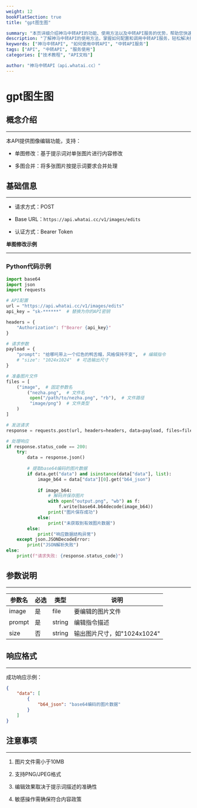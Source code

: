```yaml
---
weight: 12
bookFlatSection: true
title: "gpt图生图"

summary: "本页详细介绍神马中转API的功能、使用方法以及中转API服务的优势，帮助您快速上手并提升效率。"
description: "了解神马中转API的使用方法，掌握如何配置和调用中转API服务，轻松解决接口调用难题。"
keywords: ["神马中转API", "如何使用中转API", "中转API服务"]
tags: ["API", "中转API", "服务使用"]
categories: ["技术教程", "API文档"]

author: "神马中转API（api.whatai.cc）"
---
```


# gpt图生图



## **概念介绍**

--------------------------------------------------------------------------------------------------------------------------------------------------------------------------

本API提供图像编辑功能，支持：

*   单图修改：基于提示词对单张图片进行内容修改

*   多图合并：将多张图片按提示词要求合并处理

## **基础信息**

--------------------------------------------------------------------------------------------------------------------------------------------------------------------------

*   请求方式：POST

*   Base URL：`https://api.whatai.cc/v1/images/edits`

*   认证方式：Bearer Token

**单图修改示例**

----------------------------------------------------------------------------------------------------------------------------------------------------------------------------------------------

### **Python代码示例**

```python
import base64
import json
import requests

# API配置
url = "https://api.whatai.cc/v1/images/edits"
api_key = "sk-******"  # 替换为你的API密钥

headers = {
    "Authorization": f"Bearer {api_key}"
}

# 请求参数
payload = {
    "prompt": "给哪吒带上一个红色的鸭舌帽，风格保持不变",  # 编辑指令
    # "size": "1024x1024"  # 可选输出尺寸
}

# 准备图片文件
files = [
    ("image",  # 固定参数名
        ("nezha.png",  # 文件名
         open("/path/to/nezha.png", "rb"),  # 文件路径
         "image/png")  # 文件类型
    )
]

# 发送请求
response = requests.post(url, headers=headers, data=payload, files=files)

# 处理响应
if response.status_code == 200:
    try:
        data = response.json()
        
        # 提取base64编码的图片数据
        if data.get("data") and isinstance(data["data"], list):
            image_b64 = data["data"][0].get("b64_json")
            
            if image_b64:
                # 解码并保存图片
                with open("output.png", "wb") as f:
                    f.write(base64.b64decode(image_b64))
                print("图片保存成功")
            else:
                print("未获取到有效图片数据")
        else:
            print("响应数据结构异常")
    except json.JSONDecodeError:
        print("JSON解析失败")
else:
    print(f"请求失败: {response.status_code}")

```



## **参数说明**

--------------------------------------------------------------------------------------------------------------------------------------------------------------------------

| **参数名** | **必选** | **类型** | **说明** |
| --- | --- | --- | --- |
| image | 是 | file | 要编辑的图片文件 |
| prompt | 是 | string | 编辑指令描述 |
| size | 否 | string | 输出图片尺寸，如"1024x1024" |

## **响应格式**

--------------------------------------------------------------------------------------------------------------------------------------------------------------------------

成功响应示例：

```json
{
    "data": [
        {
            "b64_json": "base64编码的图片数据"
        }
    ]
}

```

## **注意事项**


---------------------------------------------------------------------------------------------------------------------------------------------------------------------------

1.   图片文件需小于10MB

2.   支持PNG/JPEG格式

3.   编辑效果取决于提示词描述的准确性

4.   敏感操作需确保符合内容政策